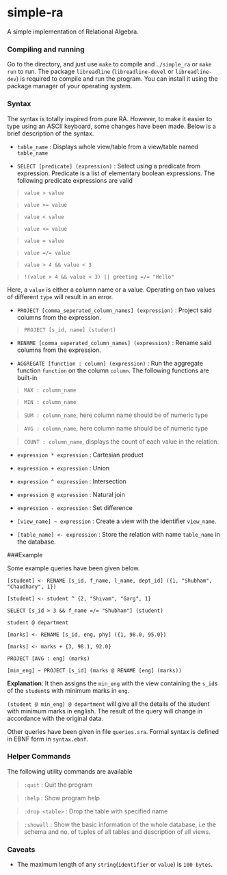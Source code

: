 # simple-ra
A simple implementation of Relational Algebra.

### Compiling and running

Go to the directory, and just use `make` to compile and `./simple_ra` or `make run` to run. The package `libreadline` (`libreadline-devel` or `libreadline-dev`) is required to compile and run the program. You can install it using the package manager of your operating system.

### Syntax

The syntax is totally inspired from pure RA. However, to make it easier to type using an ASCII
keyboard, some changes have been made. Below is a brief description of the syntax.

* `table_name` : Displays whole view/table from a view/table named `table_name`

* `SELECT [predicate] (expression)` : Select using a predicate from expression. Predicate is a list of elementary boolean expressions. The following predicate expressions are valid

>`value > value`

>`value >= value`

>`value < value`

>`value <= value`

>`value = value`

>`value =/= value`

>`value > 4 && value < 3`

>`!(value > 4 && value < 3) || greeting =/= "Hello" `

Here, a `value` is either a column name or a value. Operating on two values of different `type` will result in an error.

* `PROJECT [comma_seperated_column_names] (expression)` : Project said columns from the expression.

>`PROJECT [s_id, name] (student)`

* `RENAME [comma_seperated_column_names] (expression)` : Rename said columns from the expression.

* `AGGREGATE [function : column] (expression)` : Run the aggregate function `function` on the column `column`. The following functions are built-in

>`MAX : column_name`

>`MIN : column_name`

>`SUM : column_name`, here column name should be of numeric type

>`AVG : column_name`, here column name should be of numeric type

>`COUNT : column_name`, displays the count of each value in the relation.

* `expression * expression` : Cartesian product

* `expression + expression` : Union

* `expression ^ expression` : Intersection

* `expression @ expression` : Natural join

* `expression - expression` : Set difference

* `[view_name] ~ expression` : Create a view with the identifier `view_name`.

* `[table_name] <- expression` : Store the relation with name `table_name` in the database.

###Example

Some example queries have been given below.

`[student] <- RENAME [s_id, f_name, l_name, dept_id] ({1, "Shubham", "Chaudhary", 1})`

`[student] <- student ^ {2, "Shivam", "Garg", 1}`

`SELECT [s_id > 3 && f_name =/= "Shubham"] (student)`

`student @ department`

`[marks] <- RENAME [s_id, eng, phy] ({1, 98.0, 95.0})`

`[marks] <- marks + {3, 98.1, 92.0}`

`PROJECT [AVG : eng] (marks)`

`[min_eng] ~ PROJECT [s_id] (marks @ RENAME [eng] (marks))`

__Explanation__: It then assigns the `min_eng` with the view containing the `s_id`s of the `student`s with minimum marks in `eng`.

`(student @ min_eng) @ department` will give all the details of the student with minimum marks in english. The result of the query will change in accordance with the original data.

Other queries have been given in file `queries.sra`. Formal syntax is defined in EBNF form in `syntax.ebnf`.

### Helper Commands

The following utility commands are available

> `:quit` : Quit the program

> `:help` : Show program help

> `:drop <table>` : Drop the table with specified name

> `:showall` : Show the basic information of the whole database, i.e the schema and no. of tuples of all tables and description of all views.

### Caveats

* The maximum length of any `string`(`identifier` or `value`) is `100 bytes`.
